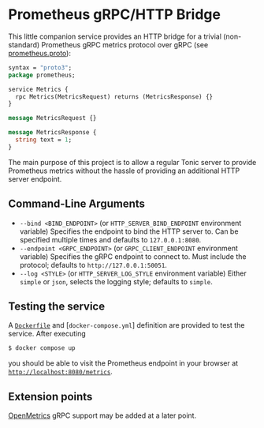 # Prometheus gRPC/HTTP Bridge

This little companion service provides an HTTP bridge for a trivial (non-standard) Prometheus gRPC 
metrics protocol over gRPC (see [prometheus.proto](protos/prometheus/prometheus.proto)):

```protobuf
syntax = "proto3";
package prometheus;

service Metrics {
  rpc Metrics(MetricsRequest) returns (MetricsResponse) {}
}

message MetricsRequest {}

message MetricsResponse {
  string text = 1;
}
```

The main purpose of this project is to allow a regular Tonic server to provide Prometheus metrics without
the hassle of providing an additional HTTP server endpoint.

## Command-Line Arguments

* `--bind <BIND_ENDPOINT>` (or `HTTP_SERVER_BIND_ENDPOINT` environment variable)
  Specifies the endpoint to bind the HTTP server to. Can be specified multiple times
  and defaults to `127.0.0.1:8080`.
* `--endpoint <GRPC_ENDPOINT>` (or `GRPC_CLIENT_ENDPOINT` environment variable)
  Specifies the gRPC endpoint to connect to. Must include the protocol; defaults to `http://127.0.0.1:50051`.
* `--log <STYLE>` (or `HTTP_SERVER_LOG_STYLE` environment variable)
  Either `simple` or `json`, selects the logging style; defaults to `simple`.

## Testing the service

A [`Dockerfile`](Dockerfile) and [`docker-compose.yml`] definition are provided to test the service.
After executing

```bash
$ docker compose up
```

you should be able to visit the Prometheus endpoint in your browser at [`http://localhost:8080/metrics`](http://localhost:8080/metrics).

## Extension points

[OpenMetrics] gRPC support may be added at a later point.

[OpenMetrics]: https://github.com/OpenObservability/OpenMetrics/blob/main/proto/openmetrics_data_model.proto
